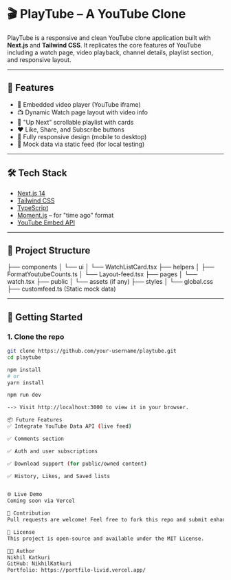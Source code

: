 # 🎬 PlayTube – A YouTube Clone

PlayTube is a responsive and clean YouTube clone application built with **Next.js** and **Tailwind CSS**. It replicates the core features of YouTube including a watch page, video playback, channel details, playlist section, and responsive layout.

---

## 🌟 Features

- 🎥 Embedded video player (YouTube iframe)
- 📺 Dynamic Watch page layout with video info
- 📜 "Up Next" scrollable playlist with cards
- ❤️ Like, Share, and Subscribe buttons
- 📱 Fully responsive design (mobile to desktop)
- 🧪 Mock data via static feed (for local testing)

---

## 🛠️ Tech Stack

- [Next.js 14](https://nextjs.org/)
- [Tailwind CSS](https://tailwindcss.com/)
- [TypeScript](https://www.typescriptlang.org/)
- [Moment.js](https://momentjs.com/) – for "time ago" format
- [YouTube Embed API](https://developers.google.com/youtube/player_parameters)

---

## 📂 Project Structure

├── components │ └── ui │ └── WatchListCard.tsx ├── helpers │ ├── FormatYoutubeCounts.ts │ └── Layout-feed.tsx ├── pages │ └── watch.tsx ├── public │ └── assets (if any) ├── styles │ └── global.css ├── customfeed.ts (Static mock data)

---

## 🚀 Getting Started

### 1. Clone the repo

```bash
git clone https://github.com/your-username/playtube.git
cd playtube

npm install
# or
yarn install

npm run dev

--> Visit http://localhost:3000 to view it in your browser.

📦 Future Features
✅ Integrate YouTube Data API (live feed)

✅ Comments section

✅ Auth and user subscriptions

✅ Download support (for public/owned content)

✅ History, Likes, and Saved lists


🌐 Live Demo
Coming soon via Vercel

🤝 Contribution
Pull requests are welcome! Feel free to fork this repo and submit enhancements, fixes, or new ideas.

📜 License
This project is open-source and available under the MIT License.

👨‍💻 Author
Nikhil Katkuri
GitHub: NikhilKatkuri
Portfolio: https://portfilo-livid.vercel.app/

```
